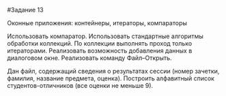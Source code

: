 #Задание 13

Оконные приложения: 
контейнеры, итераторы, компараторы

Использовать компаратор. Использовать стандартные алгоритмы обработки коллекций.
По коллекции выполнять проход только итераторами.
Реализовать возможность добавления данных в диалоговом окне.
Реализовать команду Файл–Открыть.

Дан файл, содержащий сведения о результатах сессии (номер зачетки, фамилия, название предмета, оценка). Построить алфавитный список студентов-отличников (все оценки не меньше 9).
